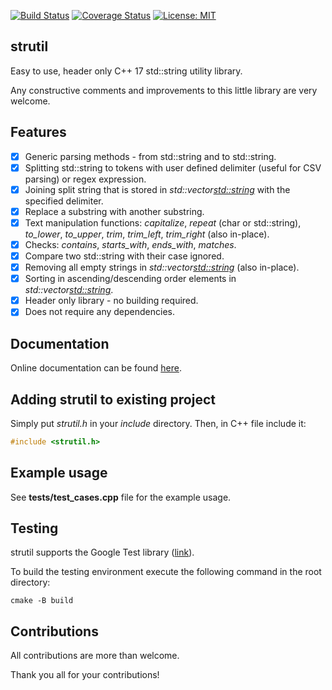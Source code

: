 [![Build Status](https://github.com/tgalaj/strutil/actions/workflows/cpp_cmake.yml/badge.svg)](https://github.com/tgalaj/strutil/actions)
[![Coverage Status](https://coveralls.io/repos/github/tgalaj/strutil/badge.svg?branch=master)](https://coveralls.io/github/tgalaj/strutil?branch=master)
[![License: MIT](https://img.shields.io/badge/License-MIT-yellow.svg)](https://opensource.org/licenses/MIT)

## strutil
Easy to use, header only C++ 17 std::string utility library. 

Any constructive comments and improvements to this little library are very welcome.

## Features
- [x] Generic parsing methods - from std::string and to std::string.
- [x] Splitting std::string to tokens with user defined delimiter (useful for CSV parsing) or regex expression.
- [x] Joining split string that is stored in *std::vector<std::string>* with the specified delimiter.
- [x] Replace a substring with another substring.
- [x] Text manipulation functions: *capitalize*, *repeat* (char or std::string), *to_lower*, *to_upper*, *trim*, *trim_left*, *trim_right* (also in-place).
- [x] Checks: *contains*, *starts_with*, *ends_with*, *matches*.
- [x] Compare two std::string with their case ignored. 
- [x] Removing all empty strings in *std::vector<std::string>* (also in-place).
- [x] Sorting in ascending/descending order elements in *std::vector<std::string>*.
- [x] Header only library - no building required.
- [x] Does not require any dependencies.

## Documentation
Online documentation can be found [here](https://tgalaj.github.io/strutil/).

## Adding strutil to existing project
Simply put *strutil.h* in your *include* directory. Then, in C++ file include it:

```cpp
#include <strutil.h>
```

## Example usage
See **tests/test_cases.cpp** file for the example usage.

## Testing
strutil supports the Google Test library ([link](https://github.com/google/googletest)). 

To build the testing environment execute the following command in the root directory:

```
cmake -B build
```

## Contributions
All contributions are more than welcome. 

Thank you all for your contributions!
